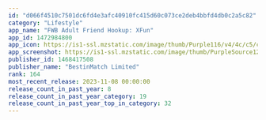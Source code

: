 ```yaml
---
id: "d066f4510c7501dc6fd4e3afc40910fc415d60c073ce2deb4bbfd4db0c2a5c82"
category: "Lifestyle"
app_name: "FWB Adult Friend Hookup: XFun"
app_id: 1472984800
app_icon: https://is1-ssl.mzstatic.com/image/thumb/Purple116/v4/4c/c5/c3/4cc5c3ed-f949-247d-744b-3e67ae4528b3/AppIcon-0-0-1x_U007emarketing-0-5-0-sRGB-85-220.png/1024x1024bb.png
app_screenshot: https://is1-ssl.mzstatic.com/image/thumb/PurpleSource126/v4/2e/1e/f9/2e1ef94d-312c-42e9-1340-0846621119dd/a59ab162-ef5a-4b04-8467-67047c170679__U672a_U6807_U9898-1_01.png/1242x2688bb.png
publisher_id: 1468417508
publisher_name: "BestinMatch Limited"
rank: 164
most_recent_release: 2023-11-08 00:00:00
release_count_in_past_year: 8
release_count_in_past_year_category: 19
release_count_in_past_year_top_in_category: 32
---
```

